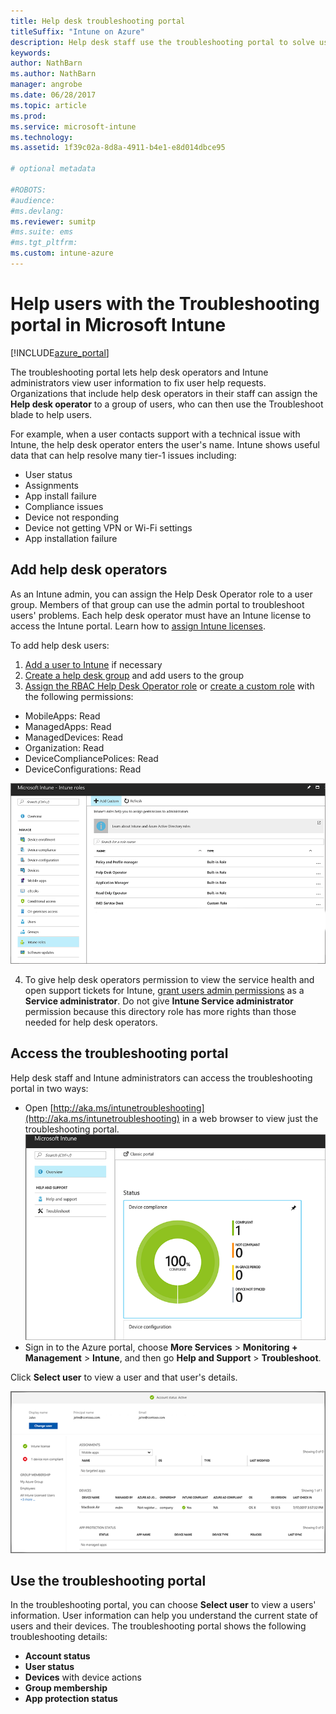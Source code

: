 ```yaml
---
title: Help desk troubleshooting portal
titleSuffix: "Intune on Azure"
description: Help desk staff use the troubleshooting portal to solve users' technical problems  
keywords:
author: NathBarn
ms.author: NathBarn
manager: angrobe
ms.date: 06/28/2017
ms.topic: article
ms.prod:
ms.service: microsoft-intune
ms.technology:
ms.assetid: 1f39c02a-8d8a-4911-b4e1-e8d014dbce95

# optional metadata

#ROBOTS:
#audience:
#ms.devlang:
ms.reviewer: sumitp
#ms.suite: ems
#ms.tgt_pltfrm:
ms.custom: intune-azure
---
```

# Help users with the Troubleshooting portal in Microsoft Intune

[!INCLUDE[azure_portal](./includes/azure_portal.md)]

The troubleshooting portal lets help desk operators and Intune administrators view user information to fix user help requests. Organizations that include help desk operators in their staff can assign the **Help desk operator** to a group of users, who can then use the Troubleshoot blade to help users.

For example, when a user contacts support with a technical issue with Intune, the help desk operator enters the user's name. Intune shows useful data that can help resolve many tier-1 issues including:
- User status
- Assignments
- App install failure
- Compliance issues
- Device not responding
-	Device not getting VPN or Wi-Fi settings
-	App installation failure


## Add help desk operators
As an Intune admin, you can assign the Help Desk Operator role to a user group. Members of that group can use the admin portal to troubleshoot users' problems. Each help desk operator must have an Intune license to access the Intune portal. Learn how to [assign Intune licenses](licenses-assign.md).

To add help desk users:
1. [Add a user to Intune](users-add.md) if necessary
2. [Create a help desk group](groups-add.md) and add users to the group
3. [Assign the RBAC Help Desk Operator role](role-based-access-control.md#built-in-roles) or [create a custom role](role-based-access-control.md#custom-roles) with the following permissions:
  - MobileApps: Read
  - ManagedApps: Read
  - ManagedDevices: Read
  - Organization: Read
  - DeviceCompliancePolices: Read
  - DeviceConfigurations: Read

  ![Screenshot of Intune portal showing the Intune roles highlighted and a list of built-in roles including Help Desk Operator](./media/help-desk-user-add.png)

4. To give help desk operators permission to view the service health and open support tickets for Intune, [grant users admin permissions](https://docs.microsoft.com/azure/active-directory/active-directory-users-assign-role-azure-portal) as a **Service administrator**. Do not give **Intune Service administrator** permission because this directory role has more rights than those needed for help desk operators.

## Access the troubleshooting portal

Help desk staff and Intune administrators can access the troubleshooting portal in two ways:
- Open [http://aka.ms/intunetroubleshooting](http://aka.ms/intunetroubleshooting) in a web browser to view just the troubleshooting portal.
  ![Screenshot of the Troubleshoot console](./media/help-desk-console.png)
- Sign in to the Azure portal, choose  **More Services** > **Monitoring + Management** > **Intune**, and then go **Help and Support** > **Troubleshoot**.

Click **Select user** to view a user and that user's details.

![Screenshot of the Intune Troubleshoot workload with Select User link](media/help-desk-user-view.png)

## Use the troubleshooting portal

In the troubleshooting portal, you can choose **Select user** to view a users' information. User information can help you understand the current state of users and their devices. The troubleshooting portal shows the following troubleshooting details:
- **Account status**
- **User status**
- **Devices** with device actions
- **Group membership**
- **App protection status**
